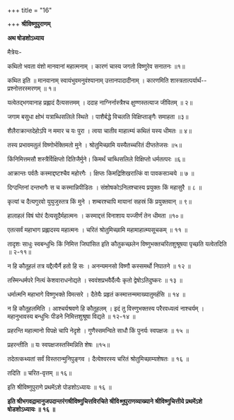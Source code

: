 +++
title = "16"

+++
**श्रीविष्णुपुराणम्**

**अथ षोडशोऽध्याय**

 मैत्रेयः-

कथितो भवता वंशो मानवानां महात्मनाम् । कारणं चास्य जगतो विष्णुरेव सनातनः ॥१॥

 कथित इति ॥ मानवानाम् स्वायंभुवमनुवंश्यानाम् उत्तानपादादीनाम् । कारणमिति शास्त्रतात्पर्यार्थं-- प्रश्नोत्तरस्मरणम् ॥ १॥

यत्वेतद्भगवानाह प्रह्लादं दैत्यसत्तमम् । ददाह नाग्निर्नास्त्रैश्च क्षुण्णस्तत्याज जीवितम् ॥ २॥

जगाम बसुधा क्षोभं यत्राब्धिसलिले स्थिते । पाशैर्बद्धे विचलति विक्षिप्ताङ्गैः समाहता ॥३॥

शैलैराक्रान्तदेहोऽपि न ममार च यः पुरा । त्वया चातीव माहात्म्यं कथितं यस्य धीमतः ॥ ४॥

तस्य प्रभावमतुलं विष्णोर्भक्तिमतो मुने । श्रोतुमिच्छामि यस्यैतच्चरितं दीप्ततेजसः ॥५॥

किंनिमित्तमसौ शस्त्रैर्विक्षिप्तो दितिजैर्मुने। किमर्थं चाब्धिसलिले विक्षिप्तो धर्मतत्परः ॥६॥

आक्रान्तः पर्वतैः कस्माद्दष्टश्चैव महोरगैः । क्षिप्तः किमद्रिशिखरात्किं वा पावकसञ्चये ॥ ७ ॥

दिग्दन्तिनां दन्तभागैः स च कस्मान्निपीडितः । संशोषकोऽनिलश्चास्य प्रयुक्तः किं महासुरै ॥ ८ ॥

कृत्यां च दैत्यगुरवो युयुजुस्तत्र किं मुने । शम्बरश्चापि मायानां सहस्रं किं प्रयुक्तवान् ॥ ९॥

हालाहलं विषं घोरं दैत्यसूदैर्महात्मनः । कस्माद्दत्तं विनाशाय यज्जीर्णं तेन धीमता ॥१०॥

एतत्सर्वं महाभाग प्रह्लादस्य महात्मनः । चरितं श्रोतुमिच्छामि महामाहात्म्यसूचकम् ॥ ११ ॥

 तादृशः साधुः स्वबन्धुभिः किं निमित्त जिघांसित इति कौतुकच्छलेन विष्णुभक्तचरितशुश्रूषया पृच्छति यत्वेतदिति ॥ २-११॥

न हि कौतूहलं तत्र यद्दैत्यैर्नै हतो हि सः । अनन्यमनसो विष्णौ कस्समर्थो निपातने ॥ १२ ॥

तस्मिन्धर्मपरे नित्यं केशवाराधनोद्यते । स्ववंशप्रभवैर्दैत्यैः कृतो द्वेषोऽतिदुष्करः ॥ १३ ॥

धर्मात्मनि महाभागे विष्णुभक्ते विमत्सरे । दैतेयैः प्रहृतं कस्मात्तन्ममाख्यातुमर्हसि ॥ १४ ॥

 न हि कौतूहलमिति । आश्चर्यश्रवणे हि कौतूहलम् । इदं तु विस्णुभक्तस्य परैरवध्यत्वं नाश्चर्यम् । महानुभावस्य बन्धुभिः पीडने निमित्तशुश्रूषा विद्यते ॥ १२-१४ ॥

प्रहरन्ति महात्मानो विपक्षे चापि नेदृशे । गुणैस्समन्विते साधौ किं पुनर्यः स्वपक्षजः ॥ १५ ॥

 प्रहरन्तीति ॥ यः स्वपक्षजस्तस्मिन्निति शेषः ॥१५॥

तदेतत्कथ्यतां सर्वं विस्तरान्मुनिपुङ्गव । दैत्येश्वरस्य चरितं श्रोतुमिच्छाम्यशेषतः ॥ १६ ॥

 तदिति ॥ चरित-वृत्तम् ॥ १६॥

इति श्रीविष्णुपुराणे प्रथमेंऽशे पोडशोऽध्यायः ॥ १६ ॥



**इति श्रीभगवद्रामानुजपदान्तरंगश्रीविष्णुचित्तविरचिते श्रीवि*ष्णु*पुराणव्याख्याने श्रीविष्णुचित्तीये प्रथमेंऽशे षोडशोऽध्यायः ॥ १६ ॥**
